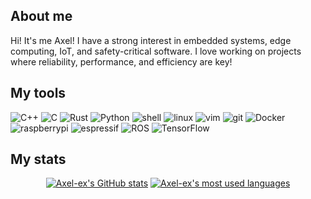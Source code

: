 ## About me 

Hi! It's me Axel! I have a strong interest in embedded systems, edge computing, IoT, and safety-critical software. I love working on projects where reliability, performance, and efficiency are key!

## My tools

![C++](https://img.shields.io/badge/c++-0D1117.svg?style=for-the-badge&logo=c%2B%2B)
![C](https://img.shields.io/badge/c-0D1117.svg?style=for-the-badge&logo=c)
![Rust](https://img.shields.io/badge/rust-0D1117.svg?style=for-the-badge&logo=rust)
![Python](https://img.shields.io/badge/python-0D1117.svg?style=for-the-badge&logo=python)
![shell](https://img.shields.io/badge/shell-0D1117.svg?style=for-the-badge&logo=gnu-bash)
![linux](https://img.shields.io/badge/linux-0D1117.svg?style=for-the-badge&logo=linux)
![vim](https://img.shields.io/badge/neovim-0D1117.svg?style=for-the-badge&logo=neovim&logoColor=019733)
![git](https://img.shields.io/badge/git-0D1117.svg?style=for-the-badge&logo=git)
![Docker](https://img.shields.io/badge/Docker-0D1117?logo=docker&logoColor=blue)
![raspberrypi](https://img.shields.io/badge/raspberrypi-0D1117.svg?style=for-the-badge&logo=raspberrypi)
![espressif](https://img.shields.io/badge/espressif-0D1117.svg?style=for-the-badge&logo=espressif)
![ROS](https://img.shields.io/badge/ROS-0D1117?style=for-the-badge&logo=ROS&logoColor=blue)
![TensorFlow](https://img.shields.io/badge/TensorFlow-0D1117?logo=tensorflow&logoColor=yellow)

## My stats
<div align="center">
 
[![Axel-ex's GitHub stats](https://github-readme-stats.vercel.app/api?username=Axel-ex&count_private=true&include_all_commits=true&show_icons=true&hide=issues&hide_border=true&bg_color=00000000&theme=tokyonight)](https://github.com/Axel-ex?tab=repositories) [![Axel-ex's most used languages](https://github-readme-stats.vercel.app/api/top-langs/?username=Axel-ex&layout=compact&langs_count=8&hide_border=true&bg_color=00000000&theme=tokyonight)](https://github.com/Axel-ex?tab=repositories)

</div>
